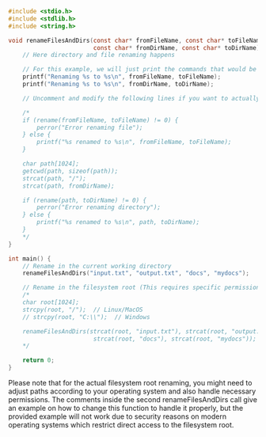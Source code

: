 ```c
#include <stdio.h>
#include <stdlib.h>
#include <string.h>

void renameFilesAndDirs(const char* fromFileName, const char* toFileName,
                        const char* fromDirName, const char* toDirName) {
    // Here directory and file renaming happens

    // For this example, we will just print the commands that would be executed
    printf("Renaming %s to %s\n", fromFileName, toFileName);
    printf("Renaming %s to %s\n", fromDirName, toDirName);

    // Uncomment and modify the following lines if you want to actually rename files and directories

    /*
    if (rename(fromFileName, toFileName) != 0) {
        perror("Error renaming file");
    } else {
        printf("%s renamed to %s\n", fromFileName, toFileName);
    }

    char path[1024];
    getcwd(path, sizeof(path));
    strcat(path, "/");
    strcat(path, fromDirName);

    if (rename(path, toDirName) != 0) {
        perror("Error renaming directory");
    } else {
        printf("%s renamed to %s\n", path, toDirName);
    }
    */
}

int main() {
    // Rename in the current working directory
    renameFilesAndDirs("input.txt", "output.txt", "docs", "mydocs");

    // Rename in the filesystem root (This requires specific permissions)
    /*
    char root[1024];
    strcpy(root, "/");  // Linux/MacOS
    // strcpy(root, "C:\\");  // Windows

    renameFilesAndDirs(strcat(root, "input.txt"), strcat(root, "output.txt"),
                        strcat(root, "docs"), strcat(root, "mydocs"));
    */

    return 0;
}
```

Please note that for the actual filesystem root renaming, you might need to adjust paths according to your operating system and also handle necessary permissions. The comments inside the second renameFilesAndDirs call give an example on how to change this function to handle it properly, but the provided example will not work due to security reasons on modern operating systems which restrict direct access to the filesystem root.
